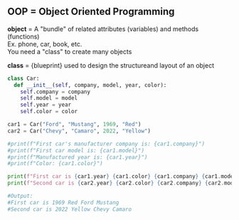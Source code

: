 ## OOP = Object Oriented Programming

**object** = A "bundle" of related attributes (variables) and methods (functions)  
         Ex. phone, car, book, etc.  
         You need a "class" to create many objects

**class** = {blueprint} used to design the structureand layout of an object

```python
class Car:
  def __init__(self, company, model, year, color):
    self.company = company
    self.model = model
    self.year = year
    self.color = color

car1 = Car("Ford", "Mustang", 1969, "Red")
car2 = Car("Chevy", "Camaro", 2022, "Yellow")

#print(f"First car's manufacturer company is: {car1.company}")
#print(f"First car model is: {car1.model}")
#print(f"Manufactured year is: {car1.year}")
#print(f"Color: {car1.color}")

print(f"First car is {car1.year} {car1.color} {car1.company} {car1.model}")
print(f"Second car is {car2.year} {car2.color} {car2.company} {car2.model}")

#Output:
#First car is 1969 Red Ford Mustang
#Second car is 2022 Yellow Chevy Camaro
